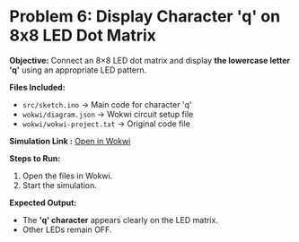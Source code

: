# Problem 6: Display Character 'q' on 8x8 LED Dot Matrix

**Objective:**
Connect an 8×8 LED dot matrix and display **the lowercase letter 'q'** using an appropriate LED pattern.

**Files Included:**

* `src/sketch.ino` → Main code for character 'q'
* `wokwi/diagram.json` → Wokwi circuit setup file
* `wokwi/wokwi-project.txt` → Original code file

**Simulation Link :**
[Open in Wokwi](https://wokwi.com/projects/444997997578120193)

**Steps to Run:**

1. Open the files in Wokwi.
2. Start the simulation.

**Expected Output:**

* The **'q' character** appears clearly on the LED matrix.
* Other LEDs remain OFF.
